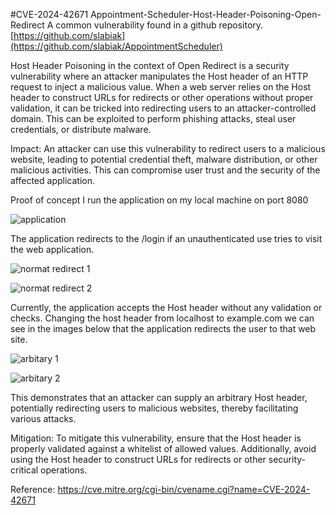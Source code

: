 #CVE-2024-42671 Appointment-Scheduler-Host-Header-Poisoning-Open-Redirect 
A common vulnerability found in a github repository.
[https://github.com/slabiak](https://github.com/slabiak/AppointmentScheduler)

Host Header Poisoning in the context of Open Redirect is a security vulnerability where an attacker manipulates the Host header of an HTTP request to inject a malicious value. When a web server relies on the Host header to construct URLs for redirects or other operations without proper validation, it can be tricked into redirecting users to an attacker-controlled domain. This can be exploited to perform phishing attacks, steal user credentials, or distribute malware.

Impact:
An attacker can use this vulnerability to redirect users to a malicious website, leading to potential credential theft, malware distribution, or other malicious activities. This can compromise user trust and the security of the affected application.

Proof of concept
I run the application on my local machine on port 8080


 ![application](https://github.com/user-attachments/assets/da0af86d-636b-4cf6-8c4c-3c8130768025)

The application redirects to the /login if an unauthenticated use tries to visit the web application.

![normat redirect 1](https://github.com/user-attachments/assets/40050ab1-debe-4143-a4ea-257cc0362f75)

![normat redirect 2](https://github.com/user-attachments/assets/0ce1626c-239b-4001-807a-aa7fe16ce1a3)

Currently, the application accepts the Host header without any validation or checks.
Changing the host header from localhost to example.com we can see in the images below that the application redirects the user to that web site.

![arbitary 1](https://github.com/user-attachments/assets/2c4e0bae-d254-4f53-bdaa-06a7f3637e03)

 ![arbitary 2](https://github.com/user-attachments/assets/1efbbcf0-d961-40cb-a21a-c8be3a82d329)

This demonstrates that an attacker can supply an arbitrary Host header, potentially redirecting users to malicious websites, thereby facilitating various attacks.

Mitigation:
To mitigate this vulnerability, ensure that the Host header is properly validated against a whitelist of allowed values. Additionally, avoid using the Host header to construct URLs for redirects or other security-critical operations.

Reference: https://cve.mitre.org/cgi-bin/cvename.cgi?name=CVE-2024-42671
